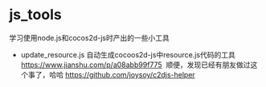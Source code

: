 # js_tools
学习使用node.js和cocos2d-js时产出的一些小工具

- update_resource.js 自动生成cocoos2d-js中resource.js代码的工具 https://www.jianshu.com/p/a08abb99f775
  顺便，发现已经有朋友做过这个事了，哈哈 https://github.com/joysoy/c2djs-helper
